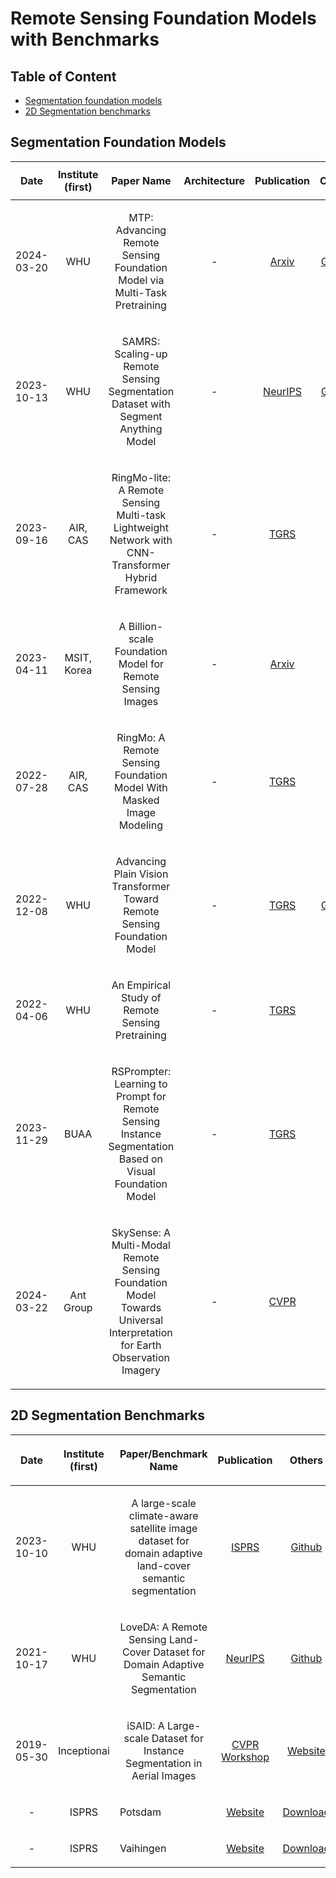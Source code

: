 
# Remote Sensing Foundation Models with Benchmarks


## Table of Content

  - [Segmentation foundation models](##Segmentation)
  - [2D Segmentation benchmarks](##Segmentation)


## Segmentation Foundation Models

| <p align="center"> Date | Institute (first) |<p align="center">Paper Name | <p align="center"> Architecture |<p align="center"> Publication|<p align="center"> Others |
| :-----: | :-------------------------------: | :---------------------------------------------------------------------------------------------------------------------------------------------------------------------------------- | :---------: | :---------:| :---------:
| 2024-03-20 | WHU |<p align="center"> MTP: Advancing Remote Sensing Foundation Model via Multi-Task Pretraining |   - |[Arxiv](https://arxiv.org/abs/2403.13430) |[Github](https://github.com/ViTAE-Transformer/MTP/tree/main) |
| 2023-10-13 | WHU |<p align="center"> SAMRS: Scaling-up Remote Sensing Segmentation Dataset with Segment Anything Model|  - |[NeurIPS](https://arxiv.org/abs/2204.02825) | [Github](https://github.com/ViTAE-Transformer/SAMRS) |
| 2023-09-16 | AIR, CAS |<p align="center"> RingMo-lite: A Remote Sensing Multi-task Lightweight Network with CNN-Transformer Hybrid Framework |  - |[TGRS](https://arxiv.org/abs/2309.09003) | - |
| 2023-04-11 |MSIT, Korea |<p align="center"> A Billion-scale Foundation Model for Remote Sensing Images |  - |[Arxiv](https://arxiv.org/pdf/2304.05215.pdf) | - |
| 2022-07-28 | AIR, CAS |<p align="center"> RingMo: A Remote Sensing Foundation Model With Masked Image Modeling |  - |[TGRS](https://drive.google.com/file/d/1MVP31ksrMKgFUQJMItZcrPfXtAJZ7Wbc/view) | - |
| 2022-12-08 | WHU|<p align="center"> Advancing Plain Vision Transformer Toward Remote Sensing Foundation Model |  - |[TGRS](https://arxiv.org/pdf/2208.03987.pdf) | [Github](https://github.com/vitae-transformer/remote-sensing-rvsa) |
| 2022-04-06 | WHU |<p align="center"> An Empirical Study of Remote Sensing Pretraining |  - |[TGRS](https://arxiv.org/abs/2204.02825) | - |
| 2023-11-29 | BUAA |<p align="center"> RSPrompter: Learning to Prompt for Remote Sensing Instance Segmentation Based on Visual Foundation Model |  - |[TGRS](https://arxiv.org/abs/2204.02825) | - |
| 2024-03-22 | Ant Group |<p align="center"> SkySense: A Multi-Modal Remote Sensing Foundation Model Towards Universal Interpretation for Earth Observation Imagery |  - |[CVPR](https://arxiv.org/pdf/2312.10115.pdf) | - |



## 2D Segmentation Benchmarks 
| <p align="center"> Date |<p align="center"> Institute (first) |<p align="center"> Paper/Benchmark Name |<p align="center"> Publication |<p align="center"> Others |
| :-----: | :-------------------------------: | :---------------------------------------------------------------------------------------------------------------------------------------------------------------------------------- | :---------: | :---------:
| 2023-10-10 | WHU | <p align="center">A large-scale climate-aware satellite image dataset for domain adaptive land-cover semantic segmentation | [ISPRS](https://doi.org/10.1016/j.isprsjprs.2023.09.007) | [Github](-) |
| 2021-10-17 |WHU | <p align="center">LoveDA: A Remote Sensing Land-Cover Dataset for Domain Adaptive Semantic Segmentation | [NeurIPS](https://www.researchgate.net/publication/355390292_LoveDA_A_Remote_Sensing_Land-Cover_Dataset_for_Domain_Adaptive_Semantic_Segmentation) | [Github](https://github.com/Junjue-Wang/LoveDA) |
| 2019-05-30 |Inceptionai |<p align="center"> iSAID: A Large-scale Dataset for Instance Segmentation in Aerial Images | [CVPR Workshop](https://openaccess.thecvf.com/content_CVPRW_2019/papers/DOAI/Zamir_iSAID_A_Large-scale_Dataset_for_Instance_Segmentation_in_Aerial_Images_CVPRW_2019_paper.pdf) | [Website](https://captain-whu.github.io/iSAID/index.html) |
| - |<p align="center">ISPRS |Potsdam | [Website](https://www.isprs.org/education/benchmarks/UrbanSemLab/2d-sem-label-vaihingen.aspx) | [Download](https://pan.baidu.com/share/init?surl=K-cLVZnd1X7d8c26FQ-nGg&pwd=mseg) |
| - |<p align="center">ISPRS | Vaihingen | [Website](https://www.isprs.org/education/benchmarks/UrbanSemLab/2d-sem-label-potsdam.aspx) | [Download](https://pan.baidu.com/s/109D3WLrLafsuYtLeerLiiA?pwd=mseg) |

